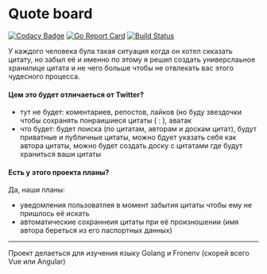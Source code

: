 # Quote board

[![Codacy Badge](https://api.codacy.com/project/badge/Grade/ba453dd1e5134cb894805a31a7fb255e)](https://www.codacy.com/app/skar404/sharelink?utm_source=github.com&amp;utm_medium=referral&amp;utm_content=skar404/sharelink&amp;utm_campaign=Badge_Grade)
[![Go Report Card](https://goreportcard.com/badge/github.com/skar404/sharelink)](https://goreportcard.com/report/github.com/skar404/sharelink)
[![Build Status](https://cloud.drone.io/api/badges/skar404/sharelink/status.svg)](https://cloud.drone.io/skar404/sharelink)

У каждого человека була такая ситуация когда он хотел скказать цитату, но забыл её и именно по этому я решил создать универслаьное хранилице цитата и не чего больше чтобы не отвлекать вас этого чудесного процесса.

#### Цем это будет отличаеться от Twitter? 
 - тут не будет: коментариев, репостов, лайков (но буду звездочки чтобы сохранять понраишиеся цитаты ( : ), аватак
 - что будет: будет поиска (по цитатам, авторам и доскам цитат), будут приватные и публичные цитаты, можно бдует указать себя как автора цитаты, можно будет создать доску с цитатами где будут храниться ваши цитаты 

#### Есть у этого проекта планы? 
Да, наши планы: 
 - уведомления пользоватлея в момент забытия цитаты чтобы ему не пришлось её искать 
 - автоматические сохраннеия цитаты при её произношении (имя автора береться из его паспортных данных) 

---

Проект делаеться для изучения языку Golang и Fronenv (скорей всего Vue или Angular)
